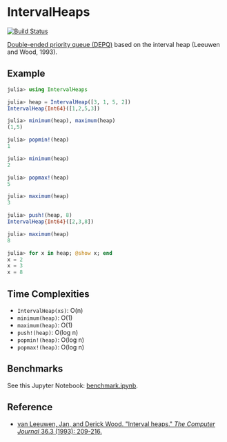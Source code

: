 # IntervalHeaps

[![Build Status](https://travis-ci.org/bicycle1885/IntervalHeaps.jl.svg?branch=master)](https://travis-ci.org/bicycle1885/IntervalHeaps.jl)

[Double-ended priority queue (DEPQ)](https://en.wikipedia.org/wiki/Double-ended_priority_queue) based on the interval heap (Leeuwen and Wood, 1993).

Example
-------

```julia
julia> using IntervalHeaps

julia> heap = IntervalHeap([3, 1, 5, 2])
IntervalHeap{Int64}([1,2,5,3])

julia> minimum(heap), maximum(heap)
(1,5)

julia> popmin!(heap)
1

julia> minimum(heap)
2

julia> popmax!(heap)
5

julia> maximum(heap)
3

julia> push!(heap, 8)
IntervalHeap{Int64}([2,3,8])

julia> maximum(heap)
8

julia> for x in heap; @show x; end
x = 2
x = 3
x = 8

```


Time Complexities
-----------------

* `IntervalHeap(xs)`: O(n)
* `minimum(heap)`: O(1)
* `maximum(heap)`: O(1)
* `push!(heap)`: O(log n)
* `popmin!(heap)`: O(log n)
* `popmax!(heap)`: O(log n)


Benchmarks
----------

See this Jupyter Notebook: [benchmark.ipynb](benchmark.ipynb).

Reference
---------

* [van Leeuwen, Jan, and Derick Wood. "Interval heaps." *The Computer Journal* 36.3 (1993): 209-216.](http://comjnl.oxfordjournals.org/content/36/3/209.short)
